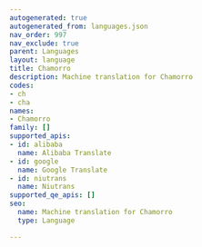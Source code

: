 ```yaml
---
autogenerated: true
autogenerated_from: languages.json
nav_order: 997
nav_exclude: true
parent: Languages
layout: language
title: Chamorro
description: Machine translation for Chamorro
codes:
- ch
- cha
names:
- Chamorro
family: []
supported_apis:
- id: alibaba
  name: Alibaba Translate
- id: google
  name: Google Translate
- id: niutrans
  name: Niutrans
supported_qe_apis: []
seo:
  name: Machine translation for Chamorro
  type: Language

---
```


